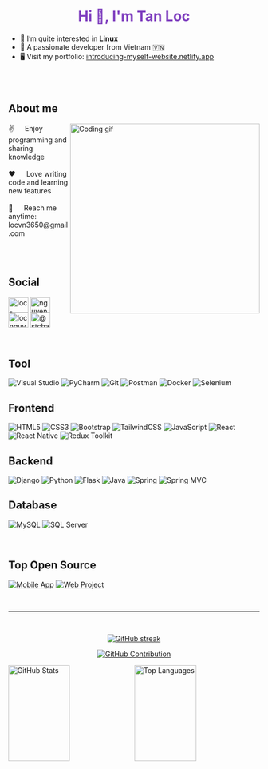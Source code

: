 <h1 align="center" style="color: #7F3FBF;">Hi 👋, I'm Tan Loc</h1>

- 🌱 I’m quite interested in **Linux**  
- 👯 A passionate developer from Vietnam 🇻🇳  
- 🖥️ Visit my portfolio: [introducing-myself-website.netlify.app](https://introducing-myself-website.netlify.app/)  
<br/>
<br/>

## About me
<p>
 <img align="right" width="380" src="https://i.pinimg.com/originals/90/70/32/9070324cdfc07c68d60eed0c39e77573.gif" alt="Coding gif" />
 ✌️ &emsp; Enjoy programming and sharing knowledge <br/><br/>
 ❤️ &emsp; Love writing code and learning new features <br/><br/>
 📧 &emsp; Reach me anytime: locvn3650@gmail.com <br/><br/>
</p>

<br/>

## Social
<a href="https://linkedin.com/in/loc-nguyen-1399a8208" target="blank"><img align="center" src="https://raw.githubusercontent.com/rahuldkjain/github-profile-readme-generator/master/src/images/icons/Social/linked-in-alt.svg" alt="loc-nguyen-1399a8208" height="30" width="40" /></a>
<a href="https://fb.com/nguyen.loc.516398" target="blank"><img align="center" src="https://raw.githubusercontent.com/rahuldkjain/github-profile-readme-generator/master/src/images/icons/Social/facebook.svg" alt="nguyen.loc.516398" height="30" width="40" /></a>
<a href="https://instagram.com/locnguyen.comp_2000" target="blank"><img align="center" src="https://raw.githubusercontent.com/rahuldkjain/github-profile-readme-generator/master/src/images/icons/Social/instagram.svg" alt="locnguyen.comp_2000" height="30" width="40" /></a>
<a href="https://www.youtube.com/@stchannel9461" target="blank"><img align="center" src="https://raw.githubusercontent.com/rahuldkjain/github-profile-readme-generator/master/src/images/icons/Social/youtube.svg" alt="@stchannel9461" height="30" width="40" /></a>

<br/>

## Tool
![Visual Studio](https://img.shields.io/badge/Visual_Studio-0078d7?style=for-the-badge&logo=visual%20studio&logoColor=white)
![PyCharm](https://img.shields.io/badge/PyCharm-000000?style=for-the-badge&logo=pycharm&logoColor=white)
![Git](https://img.shields.io/badge/Git-F05032?style=for-the-badge&logo=git&logoColor=white)
![Postman](https://img.shields.io/badge/Postman-FF6C37?style=for-the-badge&logo=postman&logoColor=white)
![Docker](https://img.shields.io/badge/Docker-2496ED?style=for-the-badge&logo=docker&logoColor=white)
![Selenium](https://img.shields.io/badge/Selenium-43B02A?style=for-the-badge&logo=selenium&logoColor=white)

## Frontend
![HTML5](https://img.shields.io/badge/HTML5-E34F26?style=for-the-badge&logo=html5&logoColor=white)
![CSS3](https://img.shields.io/badge/CSS3-1572B6?style=for-the-badge&logo=css3&logoColor=white)
![Bootstrap](https://img.shields.io/badge/Bootstrap-563D7C?style=for-the-badge&logo=bootstrap&logoColor=white)
![TailwindCSS](https://img.shields.io/badge/Tailwind_CSS-06B6D4?style=for-the-badge&logo=tailwindcss&logoColor=white)
![JavaScript](https://img.shields.io/badge/JavaScript-F7DF1E?style=for-the-badge&logo=javascript&logoColor=black)
![React](https://img.shields.io/badge/React-20232A?style=for-the-badge&logo=react&logoColor=61DAFB)
![React Native](https://img.shields.io/badge/React_Native-20232A?style=for-the-badge&logo=react&logoColor=61DAFB)
![Redux Toolkit](https://img.shields.io/badge/Redux_Toolkit-593D88?style=for-the-badge&logo=redux&logoColor=white)

## Backend
![Django](https://img.shields.io/badge/Django-092E20?style=for-the-badge&logo=django&logoColor=white)
![Python](https://img.shields.io/badge/Python-3776AB?style=for-the-badge&logo=python&logoColor=white)
![Flask](https://img.shields.io/badge/Flask-000000?style=for-the-badge&logo=flask&logoColor=white)
![Java](https://img.shields.io/badge/Java-007396?style=for-the-badge&logo=java&logoColor=white)
![Spring](https://img.shields.io/badge/Spring-6DB33F?style=for-the-badge&logo=spring&logoColor=white)
![Spring MVC](https://img.shields.io/badge/Spring_MVC-6DB33F?style=for-the-badge&logo=spring&logoColor=white)

## Database
![MySQL](https://img.shields.io/badge/MySQL-4479A1?style=for-the-badge&logo=mysql&logoColor=white)
![SQL Server](https://img.shields.io/badge/SQL_Server-CC2927?style=for-the-badge&logo=microsoftsqlserver&logoColor=white)

<br/>

## Top Open Source
[![Mobile App](https://github-readme-stats.vercel.app/api/pin/?username=EvilLocDev&repo=jobportalapp&border_color=7F3FBF&bg_color=0D1117&title_color=C9D1D9&text_color=8B949E&icon_color=7F3FBF)](https://github.com/EvilLocDev/jobportalapp)
[![Web Project](https://github-readme-stats.vercel.app/api/pin/?username=EvilLocDev&repo=RecruitmentFlaskApp&border_color=7F3FBF&bg_color=0D1117&title_color=C9D1D9&text_color=8B949E&icon_color=7F3FBF)](https://github.com/EvilLocDev/RecruitmentFlaskApp)

<br/>
<hr/>
<br/>
<p align="center">
  <a href="https://github.com/EvilLocDev">
    <img src="https://github-readme-streak-stats.herokuapp.com/?user=EvilLocDev&theme=radical&border=7F3FBF&background=0D1117" alt="GitHub streak"/>
  </a>
</p>
<p align="center">
  <a href="https://github.com/EvilLocDev">
    <img src="https://github-profile-summary-cards.vercel.app/api/cards/profile-details?username=EvilLocDev&theme=radical" alt="GitHub Contribution"/>
  </a>
</p>
<a> 
<a href="https://github.com/EvilLocDev"><img alt="GitHub Stats" src="https://denvercoder1-github-readme-stats.vercel.app/api?username=EvilLocDev&show_icons=true&count_private=true&theme=react&border_color=7F3FBF&bg_color=0D1117&title_color=F85D7F&icon_color=F8D866" height="192px" width="49.5%"/></a>
  <a href="https://github.com/EvilLocDev"><img alt="Top Languages" src="https://denvercoder1-github-readme-stats.vercel.app/api/top-langs/?username=EvilLocDev&langs_count=8&layout=compact&theme=react&border_color=7F3FBF&bg_color=0D1117&title_color=F85D7F&icon_color=F8D866" height="192px" width="49.5%"/></a>
  <br/>
</a>

